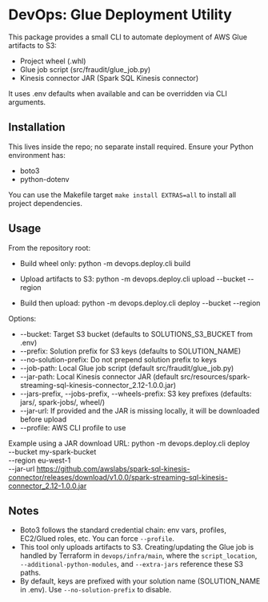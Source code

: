 # DevOps: Glue Deployment Utility

This package provides a small CLI to automate deployment of AWS Glue artifacts to S3:
- Project wheel (.whl)
- Glue job script (src/fraudit/glue_job.py)
- Kinesis connector JAR (Spark SQL Kinesis connector)

It uses .env defaults when available and can be overridden via CLI arguments.

## Installation
This lives inside the repo; no separate install required. Ensure your Python environment has:
- boto3
- python-dotenv

You can use the Makefile target `make install EXTRAS=all` to install all project dependencies.

## Usage
From the repository root:

- Build wheel only:
  python -m devops.deploy.cli build

- Upload artifacts to S3:
  python -m devops.deploy.cli upload --bucket <your-bucket> --region <aws-region>

- Build then upload:
  python -m devops.deploy.cli deploy --bucket <your-bucket> --region <aws-region>

Options:
- --bucket: Target S3 bucket (defaults to SOLUTIONS_S3_BUCKET from .env)
- --prefix: Solution prefix for S3 keys (defaults to SOLUTION_NAME)
- --no-solution-prefix: Do not prepend solution prefix to keys
- --job-path: Local Glue job script (default src/fraudit/glue_job.py)
- --jar-path: Local Kinesis connector JAR (default src/resources/spark-streaming-sql-kinesis-connector_2.12-1.0.0.jar)
- --jars-prefix, --jobs-prefix, --wheels-prefix: S3 key prefixes (defaults: jars/, spark-jobs/, wheel/)
- --jar-url: If provided and the JAR is missing locally, it will be downloaded before upload
- --profile: AWS CLI profile to use

Example using a JAR download URL:
  python -m devops.deploy.cli deploy \
    --bucket my-spark-bucket \
    --region eu-west-1 \
    --jar-url https://github.com/awslabs/spark-sql-kinesis-connector/releases/download/v1.0.0/spark-streaming-sql-kinesis-connector_2.12-1.0.0.jar

## Notes
- Boto3 follows the standard credential chain: env vars, profiles, EC2/Glued roles, etc. You can force `--profile`.
- This tool only uploads artifacts to S3. Creating/updating the Glue job is handled by Terraform in `devops/infra/main`, where the `script_location`, `--additional-python-modules`, and `--extra-jars` reference these S3 paths.
- By default, keys are prefixed with your solution name (SOLUTION_NAME in .env). Use `--no-solution-prefix` to disable.
